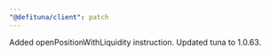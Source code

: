```yaml
---
"@defituna/client": patch
---
```


Added openPositionWithLiquidity instruction. Updated tuna to 1.0.63.
